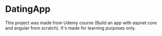 # DatingApp

This project was made from Udemy course (Build an app with aspnet core and angular from scratch). It's made for learning purposes only.
